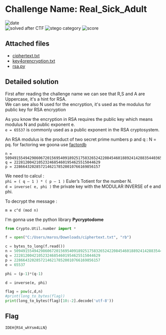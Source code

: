 
# Challenge Name: Real_Sick_Adult

![date](https://img.shields.io/badge/date-08.03.2021-brightgreen.svg)  
![solved after CTF](https://img.shields.io/badge/solved-after%20CTF-red.svg) 
![stego category](https://img.shields.io/badge/category-crypto-lightgrey.svg)
![score](https://img.shields.io/badge/score-75-blue.svg)


## Attached files
- [ciphertext.txt](cipher.txt)
- [key4orencryption.txt](key4orencryption.txt)
- [rsa.py](rsa.py)




## Detailed solution
First after reading the challenge name we can see that R,S and A are Uppercase, it's a hint for RSA.  
We can see also N used for the encryption, it's used as the modulus for public key for RSA encryption

As you know the encryption in RSA requires the public key which means modulus N and public exponent e.   
`e = 65537` is commonly used as a public exponent in the RSA cryptosystem.

An RSA modulus is the product of two secret prime numbers p and q : N = pq.
for factoring we goona use [factordb](http://factordb.com/)
````
n = 50949155494298606720156954091892517583265242208454601889241428835440365430753
q = 222812004210523246854601954625515044629
p = 228664320285721462178520010766169856157
````
We need to calcul :   
`phi = ( q — 1 ) * ( p — 1 )` Euler’s Totient for the number N.  
`d = inverse( e, phi )` the private key with the MODULAR INVERSE of e and phi.  

To decrypt the message :

`m ≡ c^d (mod n)`

I'm gonna use the python library **Pycryptodome**

```python
from Crypto.Util.number import *

f = open("C:/Users/maros/Downloads/ciphertext.txt", "rb")

c = bytes_to_long(f.read())
n = 50949155494298606720156954091892517583265242208454601889241428835440365430753
q = 222812004210523246854601954625515044629
p = 228664320285721462178520010766169856157
e = 65537

phi = (p-1)*(q-1)

d = inverse(e, phi)

flag = pow(c,d,n)
#print(long_to_bytes(flag))
print(long_to_bytes(flag)[10:-2].decode('utf-8'))
```

## Flag

```
IDEH{RS4_whYsm4LLN}
```
